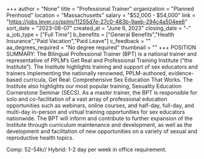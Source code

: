 +++
author = "None"
title = "Professional Trainer"
organization = "Planned Prenhood"
location = "Massachusetts"
salary = "$52,000 - $54,000"
link = "https://jobs.lever.co/pplm/11255d7e-27c0-483b-9aeb-294c4a504ee6"
sort_date = "2023-06-07"
created_at = "June 6, 2023"
closing_date = "-"
a_job_type = ["Full Time"]
b_benefits = ["General Benefits","Health Insurance","Paid Vacation","Paid Leave"]
c_feedback = ""
aa_degrees_required = "No degree required"
thumbnail = ""
+++
POSITION SUMMARY:
The Bilingual Professional Trainer (BPT) is a national trainer and representative of PPLM’s Get Real and Professional Training Institute (“the Institute”). The Institute highlights training and support of sex educators and trainers implementing the nationally renowned, PPLM-authored, evidence-based curricula, Get Real: Comprehensive Sex Education That Works. The Institute also highlights our most popular training, Sexuality Education Cornerstone Seminar (SECS). As a master trainer, the BPT is responsible for solo and co-facilitation of a vast array of professional education opportunities such as webinars, online courses, and half-day, full-day, and multi-day in-person and virtual training opportunities for sex educators nationwide. The BPT will inform and contribute to further expansion of the Institute through curriculum maintenance and development, as well as the development and facilitation of new opportunities on a variety of sexual and reproductive health topics.

Comp: 52-54k// Hybrid: 1-2 day per week in office requirement.